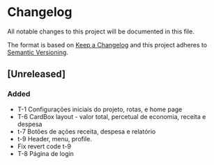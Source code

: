 # Changelog

All notable changes to this project will be documented in this file.

The format is based on [Keep a Changelog](http://keepachangelog.com/en/1.0.0/)
and this project adheres to [Semantic Versioning](http://semver.org/spec/v2.0.0.html).

## [Unreleased]

### Added

- T-1 Configurações iniciais do projeto, rotas, e home page
- T-6 CardBox layout - valor total, percetual de economia, receita e despesa
- t-7 Botões de ações receita, despesa e relatório
- t-9 Header, menu, profile.
- Fix revert code t-9
- T-8 Página de login
